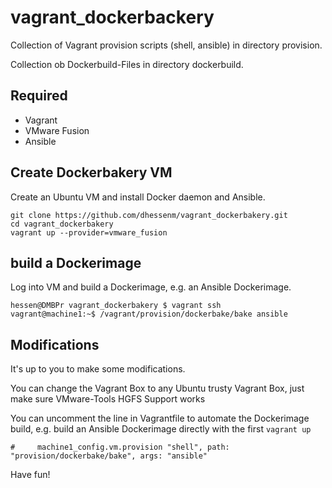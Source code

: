 # vagrant_dockerbackery
Collection of Vagrant provision scripts (shell, ansible) in directory provision.

Collection ob Dockerbuild-Files in directory dockerbuild.

## Required
- Vagrant 
- VMware Fusion
- Ansible 

## Create Dockerbakery VM
Create an Ubuntu VM and install Docker daemon and Ansible.

```
git clone https://github.com/dhessenm/vagrant_dockerbakery.git
cd vagrant_dockerbakery
vagrant up --provider=vmware_fusion
```

## build a Dockerimage
Log into VM and build a Dockerimage, e.g. an Ansible Dockerimage.

```
hessen@DMBPr vagrant_dockerbakery $ vagrant ssh
vagrant@machine1:~$ /vagrant/provision/dockerbake/bake ansible
```

## Modifications
It's up to you to make some modifications.

You can change the Vagrant Box to any Ubuntu trusty Vagrant Box, just make sure VMware-Tools HGFS Support works 

You can uncomment the line in Vagrantfile to automate the Dockerimage build, e.g. build an Ansible Dockerimage directly  with the first `vagrant up`
```
#     machine1_config.vm.provision "shell", path: "provision/dockerbake/bake", args: "ansible"
```

Have fun!






